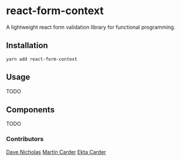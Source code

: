 # react-form-context

A lightweight react form validation library for functional programming.

## Installation

```
yarn add react-form-context
```

## Usage

TODO

## Components

TODO

### Contributors

[Dave Nicholas](https://github.com/dave-nicholas) [Martin Carder](https://github.com/MartinCarder) [Ekta Carder](https://github.com/EktaWadhwani)